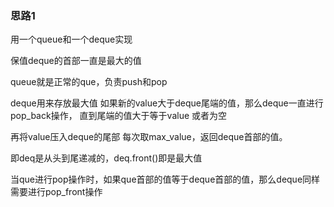 ### 思路1

用一个queue和一个deque实现

保值deque的首部一直是最大的值

queue就是正常的que，负责push和pop

deque用来存放最大值
如果新的value大于deque尾端的值，那么deque一直进行pop_back操作，
直到尾端的值大于等于value 或者为空

再将value压入deque的尾部
每次取max_value，返回deque首部的值。

即deq是从头到尾递减的，deq.front()即是最大值

当que进行pop操作时，如果que首部的值等于deque首部的值，那么deque同样需要进行pop_front操作
